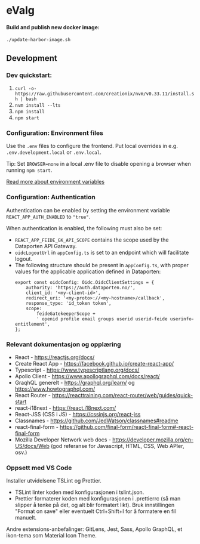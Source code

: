 # eValg

#### Build and publish new docker image:

`./update-harbor-image.sh`

## Development

### Dev quickstart:
1. `curl -o- https://raw.githubusercontent.com/creationix/nvm/v0.33.11/install.sh | bash`
2. `nvm install --lts`
3. `npm install`
4. `npm start`

### Configuration: Environment files

Use the `.env` files to configure the frontend. Put local overrides in e.g. `.env.development.local` or `.env.local`.

Tip: Set `BROWSER=none` in a local .env file to disable opening a browser when running `npm start`.

[Read more about environment variables](https://facebook.github.io/create-react-app/docs/adding-custom-environment-variables)

### Configuration: Authentication

Authentication can be enabled by setting the environment variable `REACT_APP_AUTH_ENABLED` to `"true"`.

When authentication is enabled, the following must also be set:

- `REACT_APP_FEIDE_GK_API_SCOPE` contains the scope used by the Dataporten API Gateway.
- `oidcLogoutUrl` in `appConfig.ts` is set to an endpoint which will facilitate logout.
- The following structure should be present in `appConfig.ts`, with proper values for the applicable application defined in Dataporten:
  ```
  export const oidcConfig: Oidc.OidcClientSettings = {
      authority: 'https://auth.dataporten.no/',
      client_id: '<my-client-id>',
      redirect_uri: '<my-proto>://<my-hostname>/callback',
      response_type: 'id_token token',
      scope:
          feideGatekeeperScope +
          ' openid profile email groups userid userid-feide userinfo-entitlement',
  };
  ```

### Relevant dokumentasjon og opplæring

- React - https://reactjs.org/docs/
- Create React App - https://facebook.github.io/create-react-app/
- Typescript - https://www.typescriptlang.org/docs/
- Apollo Client - https://www.apollographql.com/docs/react/
- GraqhQL generelt - https://graphql.org/learn/ og https://www.howtographql.com/
- React Router - https://reacttraining.com/react-router/web/guides/quick-start
- react-i18next - https://react.i18next.com/
- React-JSS (CSS i JS) - https://cssinjs.org/react-jss
- Classnames - https://github.com/JedWatson/classnames#readme
- react-final-form - https://github.com/final-form/react-final-form#-react-final-form
- Mozilla Developer Network web docs - https://developer.mozilla.org/en-US/docs/Web (god referanse for Javascript, HTML, CSS, Web APIer, osv.)

### Oppsett med VS Code

Installer utvidelsene TSLint og Prettier.
- TSLint linter koden med konfigurasjonen i tslint.json.
- Prettier formaterer koden med konfigurasjonen i .prettierrc (så man slipper å tenke på det, og alt blir formatert likt). Bruk innstillingen "Format on save" eller eventuelt Ctrl+Shift+I for å formatere en fil manuelt.

Andre extensions-anbefalinger: GitLens, Jest, Sass, Apollo GraphQL, et ikon-tema som Material Icon Theme.